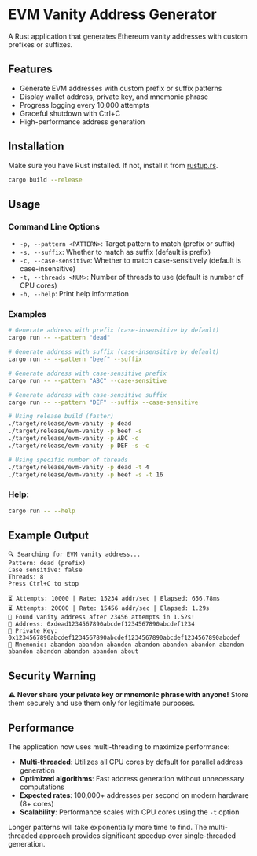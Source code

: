 # EVM Vanity Address Generator

A Rust application that generates Ethereum vanity addresses with custom prefixes or suffixes.

## Features

- Generate EVM addresses with custom prefix or suffix patterns
- Display wallet address, private key, and mnemonic phrase
- Progress logging every 10,000 attempts
- Graceful shutdown with Ctrl+C
- High-performance address generation

## Installation

Make sure you have Rust installed. If not, install it from [rustup.rs](https://rustup.rs/).

```bash
cargo build --release
```

## Usage

### Command Line Options

- `-p, --pattern <PATTERN>`: Target pattern to match (prefix or suffix)
- `-s, --suffix`: Whether to match as suffix (default is prefix)
- `-c, --case-sensitive`: Whether to match case-sensitively (default is case-insensitive)
- `-t, --threads <NUM>`: Number of threads to use (default is number of CPU cores)
- `-h, --help`: Print help information

### Examples

```bash
# Generate address with prefix (case-insensitive by default)
cargo run -- --pattern "dead"

# Generate address with suffix (case-insensitive by default)
cargo run -- --pattern "beef" --suffix

# Generate address with case-sensitive prefix
cargo run -- --pattern "ABC" --case-sensitive

# Generate address with case-sensitive suffix
cargo run -- --pattern "DEF" --suffix --case-sensitive

# Using release build (faster)
./target/release/evm-vanity -p dead
./target/release/evm-vanity -p beef -s
./target/release/evm-vanity -p ABC -c
./target/release/evm-vanity -p DEF -s -c

# Using specific number of threads
./target/release/evm-vanity -p dead -t 4
./target/release/evm-vanity -p beef -s -t 16
```

### Help:
```bash
cargo run -- --help
```

## Example Output

```
🔍 Searching for EVM vanity address...
Pattern: dead (prefix)
Case sensitive: false
Threads: 8
Press Ctrl+C to stop

⏳ Attempts: 10000 | Rate: 15234 addr/sec | Elapsed: 656.78ms
⏳ Attempts: 20000 | Rate: 15456 addr/sec | Elapsed: 1.29s
🎉 Found vanity address after 23456 attempts in 1.52s!
📍 Address: 0xdead1234567890abcdef1234567890abcdef1234
🔐 Private Key: 0x1234567890abcdef1234567890abcdef1234567890abcdef1234567890abcdef
📝 Mnemonic: abandon abandon abandon abandon abandon abandon abandon abandon abandon abandon abandon about
```

## Security Warning

⚠️ **Never share your private key or mnemonic phrase with anyone!** Store them securely and use them only for legitimate purposes.

## Performance

The application now uses multi-threading to maximize performance:
- **Multi-threaded**: Utilizes all CPU cores by default for parallel address generation
- **Optimized algorithms**: Fast address generation without unnecessary computations
- **Expected rates**: 100,000+ addresses per second on modern hardware (8+ cores)
- **Scalability**: Performance scales with CPU cores using the `-t` option

Longer patterns will take exponentially more time to find. The multi-threaded approach provides significant speedup over single-threaded generation.